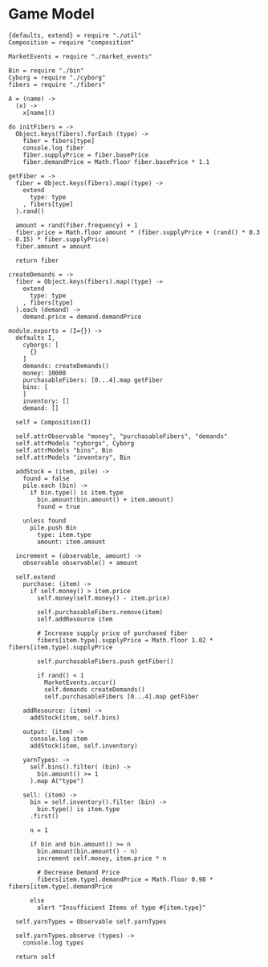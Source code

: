 Game Model
==========

    {defaults, extend} = require "./util"
    Composition = require "composition"

    MarketEvents = require "./market_events"

    Bin = require "./bin"
    Cyborg = require "./cyborg"
    fibers = require "./fibers"

    A = (name) ->
      (x) ->
        x[name]()

    do initFibers = ->
      Object.keys(fibers).forEach (type) ->
        fiber = fibers[type]
        console.log fiber
        fiber.supplyPrice = fiber.basePrice
        fiber.demandPrice = Math.floor fiber.basePrice * 1.1

    getFiber = ->
      fiber = Object.keys(fibers).map((type) ->
        extend
          type: type
        , fibers[type]
      ).rand()

      amount = rand(fiber.frequency) + 1
      fiber.price = Math.floor amount * (fiber.supplyPrice + (rand() * 0.3 - 0.15) * fiber.supplyPrice)
      fiber.amount = amount

      return fiber

    createDemands = ->
      fiber = Object.keys(fibers).map((type) ->
        extend
          type: type
        , fibers[type]
      ).each (demand) ->
        demand.price = demand.demandPrice

    module.exports = (I={}) ->
      defaults I,
        cyborgs: [
          {}
        ]
        demands: createDemands()
        money: 10000
        purchasableFibers: [0...4].map getFiber
        bins: [
        ]
        inventory: []
        demand: []

      self = Composition(I)

      self.attrObservable "money", "purchasableFibers", "demands"
      self.attrModels "cyborgs", Cyborg
      self.attrModels "bins", Bin
      self.attrModels "inventory", Bin

      addStock = (item, pile) ->
        found = false
        pile.each (bin) ->
          if bin.type() is item.type
            bin.amount(bin.amount() + item.amount)
            found = true

        unless found
          pile.push Bin
            type: item.type
            amount: item.amount

      increment = (observable, amount) ->
        observable observable() + amount

      self.extend          
        purchase: (item) ->
          if self.money() > item.price
            self.money(self.money() - item.price)

            self.purchasableFibers.remove(item)
            self.addResource item

            # Increase supply price of purchased fiber
            fibers[item.type].supplyPrice = Math.floor 1.02 * fibers[item.type].supplyPrice

            self.purchasableFibers.push getFiber()

            if rand() < 1
              MarketEvents.occur()
              self.demands createDemands()
              self.purchasableFibers [0...4].map getFiber

        addResource: (item) ->
          addStock(item, self.bins)

        output: (item) ->
          console.log item
          addStock(item, self.inventory)

        yarnTypes: ->
          self.bins().filter( (bin) ->
            bin.amount() >= 1
          ).map A("type")

        sell: (item) ->
          bin = self.inventory().filter (bin) ->
            bin.type() is item.type
          .first()

          n = 1

          if bin and bin.amount() >= n
            bin.amount(bin.amount() - n)
            increment self.money, item.price * n

            # Decrease Demand Price
            fibers[item.type].demandPrice = Math.floor 0.98 * fibers[item.type].demandPrice

          else
            alert "Insufficient Items of type #{item.type}"

      self.yarnTypes = Observable self.yarnTypes

      self.yarnTypes.observe (types) ->
        console.log types

      return self
